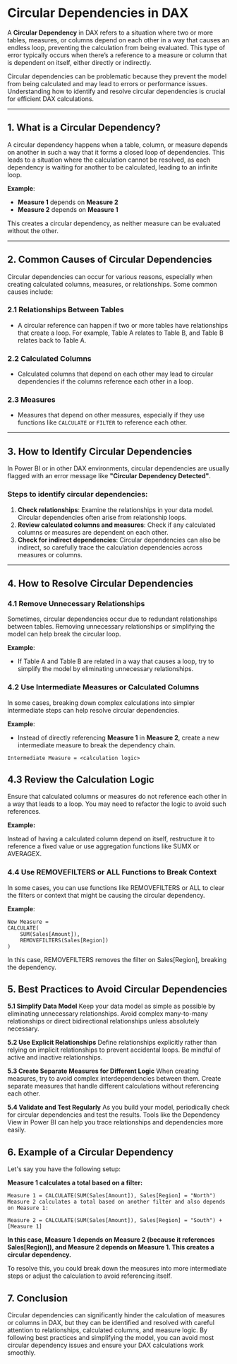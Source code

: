 # Circular Dependencies in DAX

A **Circular Dependency** in DAX refers to a situation where two or more tables, measures, or columns depend on each other in a way that causes an endless loop, preventing the calculation from being evaluated. This type of error typically occurs when there’s a reference to a measure or column that is dependent on itself, either directly or indirectly.

Circular dependencies can be problematic because they prevent the model from being calculated and may lead to errors or performance issues. Understanding how to identify and resolve circular dependencies is crucial for efficient DAX calculations.

---

## 1. **What is a Circular Dependency?**

A circular dependency happens when a table, column, or measure depends on another in such a way that it forms a closed loop of dependencies. This leads to a situation where the calculation cannot be resolved, as each dependency is waiting for another to be calculated, leading to an infinite loop.

**Example**:

- **Measure 1** depends on **Measure 2**
- **Measure 2** depends on **Measure 1**

This creates a circular dependency, as neither measure can be evaluated without the other.

---

## 2. **Common Causes of Circular Dependencies**

Circular dependencies can occur for various reasons, especially when creating calculated columns, measures, or relationships. Some common causes include:

### 2.1 **Relationships Between Tables**
- A circular reference can happen if two or more tables have relationships that create a loop. For example, Table A relates to Table B, and Table B relates back to Table A.

### 2.2 **Calculated Columns**
- Calculated columns that depend on each other may lead to circular dependencies if the columns reference each other in a loop.

### 2.3 **Measures**
- Measures that depend on other measures, especially if they use functions like `CALCULATE` or `FILTER` to reference each other.

---

## 3. **How to Identify Circular Dependencies**

In Power BI or in other DAX environments, circular dependencies are usually flagged with an error message like **"Circular Dependency Detected"**.

### Steps to identify circular dependencies:
1. **Check relationships**: Examine the relationships in your data model. Circular dependencies often arise from relationship loops.
2. **Review calculated columns and measures**: Check if any calculated columns or measures are dependent on each other.
3. **Check for indirect dependencies**: Circular dependencies can also be indirect, so carefully trace the calculation dependencies across measures or columns.

---

## 4. **How to Resolve Circular Dependencies**

### 4.1 **Remove Unnecessary Relationships**
Sometimes, circular dependencies occur due to redundant relationships between tables. Removing unnecessary relationships or simplifying the model can help break the circular loop.

**Example**:
- If Table A and Table B are related in a way that causes a loop, try to simplify the model by eliminating unnecessary relationships.

### 4.2 **Use Intermediate Measures or Calculated Columns**
In some cases, breaking down complex calculations into simpler intermediate steps can help resolve circular dependencies.

**Example**:
- Instead of directly referencing **Measure 1** in **Measure 2**, create a new intermediate measure to break the dependency chain.

```DAX
Intermediate Measure = <calculation logic>
```


## 4.3 Review the Calculation Logic
Ensure that calculated columns or measures do not reference each other in a way that leads to a loop. You may need to refactor the logic to avoid such references.

**Example:**

Instead of having a calculated column depend on itself, restructure it to reference a fixed value or use aggregation functions like SUMX or AVERAGEX.
### 4.4 Use REMOVEFILTERS or ALL Functions to Break Context
In some cases, you can use functions like REMOVEFILTERS or ALL to clear the filters or context that might be causing the circular dependency.

**Example**:

```DAX
New Measure = 
CALCULATE(
    SUM(Sales[Amount]),
    REMOVEFILTERS(Sales[Region])
)
```
In this case, REMOVEFILTERS removes the filter on Sales[Region], breaking the dependency.

## 5. Best Practices to Avoid Circular Dependencies
**5.1 Simplify Data Model**
Keep your data model as simple as possible by eliminating unnecessary relationships. Avoid complex many-to-many relationships or direct bidirectional relationships unless absolutely necessary.

**5.2 Use Explicit Relationships**
Define relationships explicitly rather than relying on implicit relationships to prevent accidental loops. Be mindful of active and inactive relationships.

**5.3 Create Separate Measures for Different Logic**
When creating measures, try to avoid complex interdependencies between them. Create separate measures that handle different calculations without referencing each other.

**5.4 Validate and Test Regularly**
As you build your model, periodically check for circular dependencies and test the results. Tools like the Dependency View in Power BI can help you trace relationships and dependencies more easily.

## 6. Example of a Circular Dependency
Let's say you have the following setup:

**Measure 1 calculates a total based on a filter:**

```DAX
Measure 1 = CALCULATE(SUM(Sales[Amount]), Sales[Region] = "North")
Measure 2 calculates a total based on another filter and also depends on Measure 1:
```

```DAX
Measure 2 = CALCULATE(SUM(Sales[Amount]), Sales[Region] = "South") + [Measure 1]
```
**In this case, Measure 1 depends on Measure 2 (because it references Sales[Region]), and Measure 2 depends on Measure 1. This creates a circular dependency.**

To resolve this, you could break down the measures into more intermediate steps or adjust the calculation to avoid referencing itself.

## 7. Conclusion
Circular dependencies can significantly hinder the calculation of measures or columns in DAX, but they can be identified and resolved with careful attention to relationships, calculated columns, and measure logic. By following best practices and simplifying the model, you can avoid most circular dependency issues and ensure your DAX calculations work smoothly.

